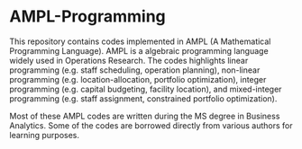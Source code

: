 AMPL-Programming
================
This repository contains codes implemented in AMPL (A Mathematical Programming 
Language). AMPL is a algebraic programming language widely used in Operations 
Research. The codes highlights linear programming (e.g. staff scheduling, 
operation planning), non-linear programming (e.g. location-allocation, portfolio 
optimization), integer programming (e.g. capital budgeting, facility location), 
and mixed-integer programming (e.g. staff assignment, constrained portfolio 
optimization). 

Most of these AMPL codes are written during the MS degree in Business Analytics.
Some of the codes are borrowed directly from various authors for learning purposes. 
